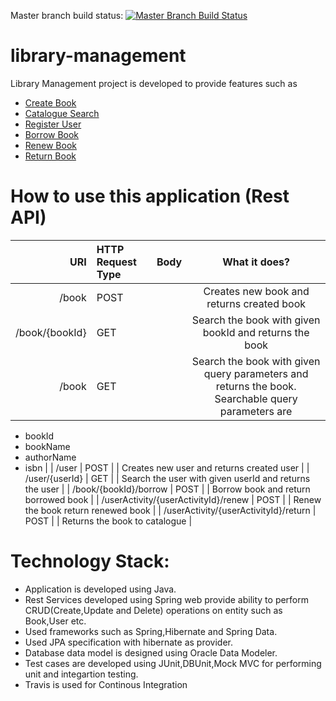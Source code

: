 Master branch build status: [![Master Branch Build Status](https://travis-ci.org/harithan81/library-management.svg?branch=master)](https://travis-ci.org/harithan81/library-management)
# library-management

Library Management project is developed to provide features such as
- [Create Book](https://github.com/harithan81/library-management/blob/master/Docs/CreateBook.docx)
- [Catalogue Search](https://github.com/harithan81/library-management/blob/master/Docs/CatalogueSearch.docx)
- [Register User](https://github.com/harithan81/library-management/blob/master/Docs/RegisterUser.docx)
- [Borrow Book](https://github.com/harithan81/library-management/blob/master/Docs/Borrow.docx)
- [Renew Book](https://github.com/harithan81/library-management/blob/master/Docs/Renew.docx)
- [Return Book](https://github.com/harithan81/library-management/blob/master/Docs/ReturnBook.docx)

# How to use this application (Rest API)

| URI | HTTP Request Type | Body | What it does? |
|------:|:-----|---------|:------:|
|   /book  |  POST  |       |    Creates new book and returns created book   |
|  /book/{bookId}  |  GET |    |   Search the book with given bookId and returns the book |
|  /book  |  GET |    |   Search the book with given query parameters and returns the book. Searchable query parameters are 
-  bookId
-  bookName
-  authorName
-  isbn |
|   /user  |  POST  |       |    Creates new user and returns created user   |
|  /user/{userId}  |  GET |    |   Search the user with given userId and returns the user |
|   /book/{bookId}/borrow  |  POST  |     |    Borrow book and return borrowed  book   |
|   /userActivity/{userActivityId}/renew  |  POST  |      |    Renew the book return renewed book   |
|   /userActivity/{userActivityId}/return |  POST  |      |    Returns the book to catalogue  |


# Technology Stack: 


- Application is developed using Java.
- Rest Services developed using Spring web provide ability to perform CRUD(Create,Update and Delete) operations on       entity such as Book,User etc.
- Used frameworks such as Spring,Hibernate and Spring Data.
- Used JPA specification with hibernate as provider.
- Database data model is designed using Oracle Data Modeler.
- Test cases are developed using JUnit,DBUnit,Mock MVC for performing unit and integartion testing.
- Travis is used for Continous Integration

